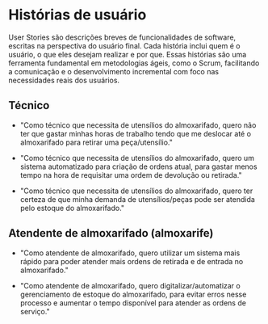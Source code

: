 # Histórias de usuário

User Stories são descrições breves de funcionalidades de software, escritas na perspectiva do usuário final. Cada história inclui quem é o usuário, o que eles desejam realizar e por que. Essas histórias são uma ferramenta fundamental em metodologias ágeis, como o Scrum, facilitando a comunicação e o desenvolvimento incremental com foco nas necessidades reais dos usuários.

## Técnico

- "Como técnico que necessita de utensílios do almoxarifado, quero não ter que gastar minhas horas de trabalho tendo que me deslocar até o almoxarifado para retirar uma peça/utensílio."

- "Como técnico que necessita de utensílios do almoxarifado, quero um sistema automatizado para criação de ordens atual, para gastar menos tempo na hora de requisitar uma ordem de devolução ou retirada."

- "Como técnico que necessita de utensílios do almoxarifado, quero ter certeza de que minha demanda de utensílios/peças pode ser atendida pelo estoque do almoxarifado."

## Atendente de almoxarifado (almoxarife)

- "Como atendente de almoxarifado, quero utilizar um sistema mais rápido para poder atender mais ordens de retirada e de entrada no almoxarifado."

- "Como atendente de almoxarifado, quero digitalizar/automatizar o gerenciamento de estoque do almoxarifado, para evitar erros nesse processo e aumentar o tempo disponível para atender as ordens de serviço."
